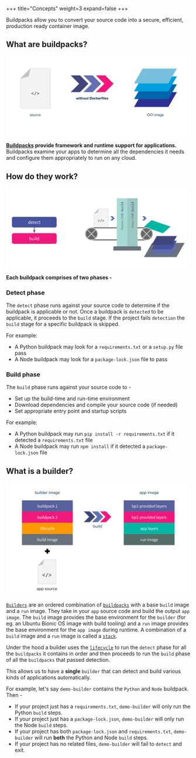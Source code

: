+++
title="Concepts"
weight=3
expand=false
+++

<p class="lead">
Buildpacks allow you to convert your source code into a secure, efficient, production ready container image.
</p>

## What are buildpacks?

![buildpacks](/docs/concepts/what.svg)

**[Buildpacks](/docs/concepts/components/buildpack) provide framework and runtime support for applications.** Buildpacks examine your apps to determine all the dependencies it needs and configure them appropriately to run on any cloud.


## How do they work?

![how](/docs/concepts/how.svg)

**Each buildpack comprises of two phases -**

### Detect phase

The `detect` phase runs against your source code to determine if the buildpack is applicable or not. Once a buildpack is `detected` to be applicable, it proceeds to the `build` stage. If the project fails `detection` the `build` stage for a specific buildpack is skipped.

For example:

- A Python buildpack may look for a `requirements.txt` or a `setup.py` file pass
- A Node buildpack may look for a `package-lock.json` file to pass

### Build phase

The `build` phase runs against your source code to - 

- Set up the build-time and run-time environment
- Download dependencies and compile your source code (if needed)
- Set appropriate entry point and startup scripts

For example:

- A Python buildpack may run `pip install -r requirements.txt` if it detected a `requirements.txt` file
- A Node buildpack may run `npm install` if it detected a `package-lock.json` file

## What is a builder?

![builder](/docs/concepts/builder.svg)

[`Builders`](/docs/concepts/components/builder) are an ordered combination of [`buildpacks`](/docs/concepts/components/buildpack) with a base `build` image and a `run` image. They take in your `app` source code and build the output `app image`. The `build` image provides the base environment for the `builder` (for eg. an Ubuntu Bionic OS image with build tooling) and a `run` image provides the base environment for the `app image` during runtime. A combination of a `build` image and a `run` image is called a [`stack`](/docs/concepts/components/stack).

Under the hood a builder uses the [`lifecycle`](/docs/concepts/components/lifecycle) to run the `detect` phase for all the `buildpacks` it contains in order and then proceeds to run the `build` phase of all the `buildpacks` that passed detection.

This allows us to have a **single** `builder` that can detect and build various kinds of applications automatically.

For example, let's say `demo-builder` contains the `Python` and `Node` buildpack. Then - 

- If your project just has a `requirements.txt`, `demo-builder` will only run the Python `build` steps.
- If your project just has a `package-lock.json`, `demo-builder` will only run the Node `build` steps.
- If your project has both `package-lock.json` and `requirements.txt`, `demo-builder` will run **both** the Python and Node `build` steps.
- If your project has no related files, `demo-builder` will fail to `detect` and exit.
